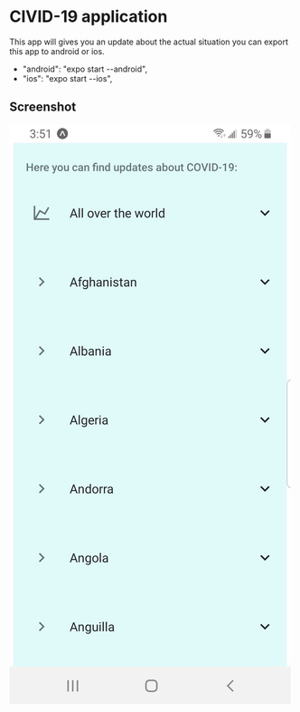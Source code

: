 # CIVID-19 application

This app will gives you an update about the actual situation you can export this app to android or ios.

- "android": "expo start --android",
- "ios": "expo start --ios",

## Screenshot

![Screenshots](img/covid.jpg)
